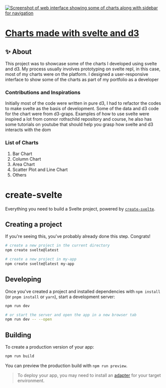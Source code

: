<a href="https://chartsmadewithsvelte.netlify.app">
  <img alt="Screenshot of web interface showing some of charts along with sidebar for navigation" src="https://classroomio.com/classroomio-opengraph-image.png" />
  <h1> Charts made with svelte and d3</h1>
</a>

## ✨ About
This project was to showcase some of the charts I developed using svelte and d3. My process usually involves prototyping on svelte repl, in this case, most of my charts were on the platform. I designed a user-responsive interface to show some of the charts as part of my portfolio as a developer

### Contributions and Inspirations

Initially most of the code were written in pure d3, I had to refactor the codes to make svelte as the basis of development. Some of the data and d3 code for the chart were from d3-graps. Examples of how to use svelte were inspired a lot from connor rothschild repository and course, he also has some tutorials on youtube that should help you grasp how svelte and d3 interacts with the dom

### List of Charts

1. Bar Chart
2. Column Chart
3. Area Chart
4. Scatter Plot and Line Chart
5. Others

# create-svelte

Everything you need to build a Svelte project, powered by [`create-svelte`](https://github.com/sveltejs/kit/tree/master/packages/create-svelte).

## Creating a project

If you're seeing this, you've probably already done this step. Congrats!

```bash
# create a new project in the current directory
npm create svelte@latest

# create a new project in my-app
npm create svelte@latest my-app
```

## Developing

Once you've created a project and installed dependencies with `npm install` (or `pnpm install` or `yarn`), start a development server:

```bash
npm run dev

# or start the server and open the app in a new browser tab
npm run dev -- --open
```

## Building

To create a production version of your app:

```bash
npm run build
```

You can preview the production build with `npm run preview`.

> To deploy your app, you may need to install an [adapter](https://kit.svelte.dev/docs/adapters) for your target environment.
